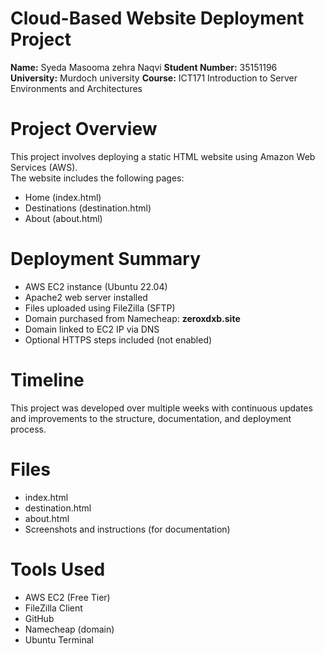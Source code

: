 # Cloud-Based Website Deployment Project
**Name:** Syeda Masooma zehra Naqvi 
**Student Number:** 35151196  
**University:** Murdoch university 
**Course:** ICT171 Introduction to Server Environments and Architectures

# Project Overview

This project involves deploying a static HTML website using Amazon Web Services (AWS).  
The website includes the following pages:
- Home (index.html)
- Destinations (destination.html)
- About (about.html)

# Deployment Summary

- AWS EC2 instance (Ubuntu 22.04)
- Apache2 web server installed
- Files uploaded using FileZilla (SFTP)
- Domain purchased from Namecheap: **zeroxdxb.site**
- Domain linked to EC2 IP via DNS
- Optional HTTPS steps included (not enabled)

# Timeline

This project was developed over multiple weeks with continuous updates and improvements to the structure, documentation, and deployment process.

# Files

- index.html
- destination.html
- about.html
- Screenshots and instructions (for documentation)

# Tools Used

- AWS EC2 (Free Tier)
- FileZilla Client
- GitHub
- Namecheap (domain)
- Ubuntu Terminal

